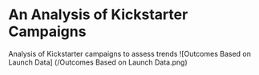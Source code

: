 # An Analysis of Kickstarter Campaigns
Analysis of Kickstarter campaigns to assess trends
![Outcomes Based on Launch Data] (/Outcomes Based on Launch Data.png)
